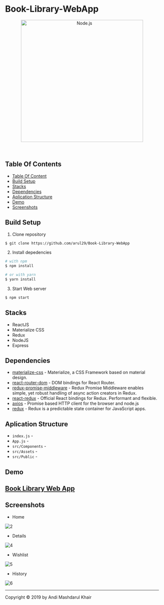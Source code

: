 # Book-Library-WebApp

<p align="center">
  <a href="https://reactjs.org/">
    <img
      alt="Node.js"
      src="https://user-images.githubusercontent.com/54633249/70867439-21304600-1fa8-11ea-8a81-dab0210784b1.png"
      width="400"
    />
    <br>
  </a>
</p>

</h1>

<br/>

## Table Of Contents

- [Table Of Content](#table-of-content)
- [Build Setup](#build-setup)
- [Stacks](#stacks)
- [Dependencies](#dependencies)
- [Aplication Structure](#aplication-Structure)
- [Demo](#demo)
- [Screenshots](#screenshots)

## Build Setup


1. Clone repository
```bash
$ git clone https://github.com/arul29/Book-Library-WebApp
```
2. Install depedencies

```bash
# with npm
$ npm install

# or with yarn
$ yarn install
```

3. Start Web server

```bash
$ npm start
```

## Stacks

- ReactJS
- Materialize CSS
- Redux
- NodeJS
- Express

## Dependencies

- [materialize-css](https://www.npmjs.com/package/materialize-css) - Materialize, a CSS Framework based on material design.
- [react-router-dom](https://www.npmjs.com/package/react-router-dom) - DOM bindings for React Router.
- [redux-promise-middleware](https://www.npmjs.com/package/redux-promise-middleware) - Redux Promise Middleware enables simple, yet robust handling of async action creators in Redux.
- [react-redux](https://www.npmjs.com/package/react-redux) - Official React bindings for Redux. Performant and flexible.
- [axios](https://www.npmjs.com/package/axios) - Promise based HTTP client for the browser and node.js
- [redux](https://www.npmjs.com/package/redux) - Redux is a predictable state container for JavaScript apps.

## Aplication Structure

- `index.js` -
- `App.js` -
- `src/Components` -
- `src/Assets` -
- `src/Public` -



## Demo

<h2><a href="https://booklibrary-app.netlify.com">Book Library Web App</a></h2>

## Screenshots

- Home

![2](https://user-images.githubusercontent.com/54633249/70865944-cbeb3900-1f95-11ea-9524-71804e367ca7.png)

- Details

![4](https://user-images.githubusercontent.com/54633249/70865947-d3aadd80-1f95-11ea-89f9-de6c228bde1c.png)

- Wishlist

![5](https://user-images.githubusercontent.com/54633249/70865978-474cea80-1f96-11ea-89ce-104feaa7ff30.png)

- History

![6](https://user-images.githubusercontent.com/54633249/70865985-5d5aab00-1f96-11ea-9e0f-caed390a6a6a.png)

---

Copyright © 2019 by Andi Mashdarul Khair
